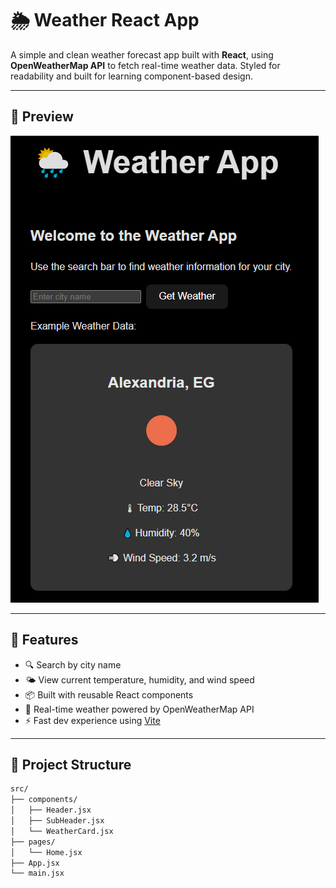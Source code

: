 # 🌦️ Weather React App

A simple and clean weather forecast app built with **React**, using **OpenWeatherMap API** to fetch real-time weather data. Styled for readability and built for learning component-based design.

---

## 📸 Preview

![Weather App Screenshot](https://github.com/yousefabodeif2000/WeatherReactApp/blob/main/src/assets/Capture.png?raw=true)


---

## 🚀 Features

- 🔍 Search by city name
- 🌤️ View current temperature, humidity, and wind speed
- 📦 Built with reusable React components
- 💨 Real-time weather powered by OpenWeatherMap API
- ⚡ Fast dev experience using [Vite](https://vitejs.dev/)

---

## 📁 Project Structure

```bash
src/
├── components/
│   ├── Header.jsx
│   ├── SubHeader.jsx
│   └── WeatherCard.jsx
├── pages/
│   └── Home.jsx
├── App.jsx
└── main.jsx

